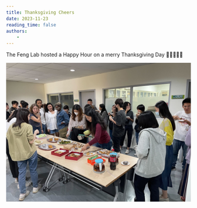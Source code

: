 ```yaml
---
title: Thanksgiving Cheers 
date: 2023-11-23
reading_time: false
authors:
    -
---
```

The Feng Lab hosted a Happy Hour on a merry Thanksgiving Day 🦃🎃🫛🥧🍗
<!--more-->

![image](IMG_4255.jpg)
